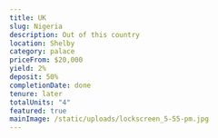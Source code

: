 ```yaml
---
title: UK
slug: Nigeria
description: O﻿ut of this country
location: Shelby
category: palace
priceFrom: $20,000
yield: 2%
deposit: 50%
completionDate: done
tenure: later
totalUnits: "4"
featured: true
mainImage: /static/uploads/lockscreen_5-55-pm.jpg
---
```

